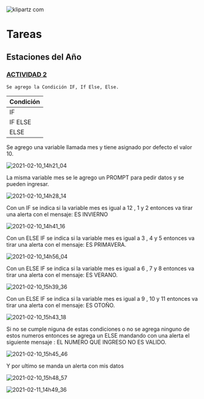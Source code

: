 ![klipartz com](https://user-images.githubusercontent.com/26189854/106708264-2be8d880-65b8-11eb-8052-37d3cb68f91b.png)

# Tareas

## Estaciones del Año

### [ACTIVIDAD 2](https://www.galileo.edu/) 

```
Se agrego la Condición IF, If Else, Else.
```



| Condición |   
|-----------|
| IF        |         
| IF ELSE   |                                
| ELSE      |                        





Se agrego una variable llamada mes y tiene asignado por defecto el valor 10.

![2021-02-10_14h21_04](https://user-images.githubusercontent.com/26189854/107567724-a8c51500-6bab-11eb-9a24-0161327c4b3b.png)


La misma variable mes se le agrego un PROMPT
para pedir datos y se pueden ingresar.

![2021-02-10_14h28_14](https://user-images.githubusercontent.com/26189854/107568321-6d771600-6bac-11eb-822f-5446a1bdc954.png)



Con un IF se indica si la variable mes es igual a 12 , 1 y  2
entonces va tirar una alerta con el mensaje: ES INVIERNO

![2021-02-10_14h41_16](https://user-images.githubusercontent.com/26189854/107569591-1a9e5e00-6bae-11eb-9de4-4aff9e7501d4.png)



Con un ELSE IF se indica si la variable mes es igual a 3 , 4 y  5
entonces va tirar una alerta con el mensaje: ES PRIMAVERA.

![2021-02-10_14h56_04](https://user-images.githubusercontent.com/26189854/107571132-1d9a4e00-6bb0-11eb-82e8-bb9f6eb45f6c.png)


Con un ELSE IF se indica si la variable mes es igual a 6 , 7 y  8
entonces va tirar una alerta con el mensaje: ES VERANO.

![2021-02-10_15h39_36](https://user-images.githubusercontent.com/26189854/107576005-33ab0d00-6bb6-11eb-84ba-e4770c39ebe5.png)


Con un ELSE IF se indica si la variable mes es igual a 9 , 10 y  11
entonces va tirar una alerta con el mensaje: ES OTOÑO.



![2021-02-10_15h43_18](https://user-images.githubusercontent.com/26189854/107576420-b8962680-6bb6-11eb-88e8-fb21717a676d.png)


Si no se cumple niguna de estas condiciones o no se agrega ninguno de estos numeros 
entonces se agrega un ELSE mandando con una alerta el siguiente mensaje : EL NUMERO QUE INGRESO NO ES VALIDO.


![2021-02-10_15h45_46](https://user-images.githubusercontent.com/26189854/107576820-48d46b80-6bb7-11eb-876e-56d9e2ae6651.png)


Y por ultimo se manda un alerta con mis datos 


![2021-02-10_15h48_57](https://user-images.githubusercontent.com/26189854/107576976-7de0be00-6bb7-11eb-8c70-c45da4f753e1.png)






![2021-02-11_14h49_36](https://user-images.githubusercontent.com/26189854/107697090-674e6b80-6c78-11eb-9df3-22f310d0371b.png)








